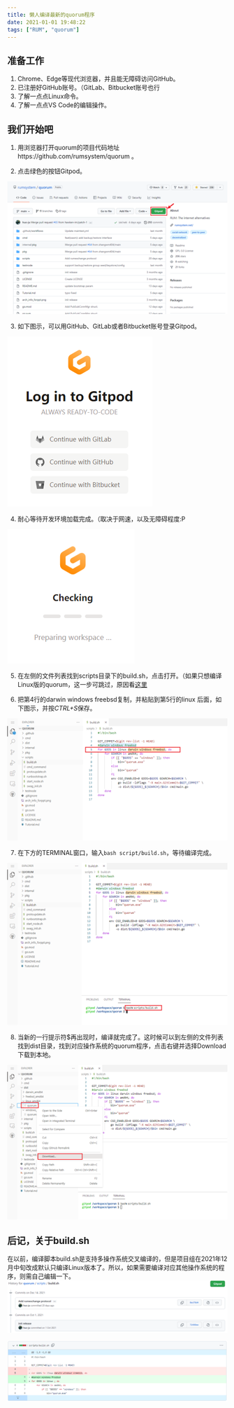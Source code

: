 ```yaml
---
title: 懒人编译最新的quorum程序
date: 2021-01-01 19:48:22
tags: ["RUM", "quorum"]
---
```


## 准备工作

1. Chrome、Edge等现代浏览器，并且能无障碍访问GitHub。
2. 已注册好GitHub账号。（GitLab、Bitbucket账号也行
3. 了解一点点Linux命令。
4. 了解一点点VS Code的编辑操作。

## 我们开始吧

1. 用浏览器打开quorum的项目代码地址https://github.com/rumsystem/quorum 。

2. 点击绿色的按钮Gitpod。

![](images/quorum-build-by-lazyman-01.png)

3. 如下图示，可以用GitHub、GitLab或者Bitbucket账号登录Gitpod。

![](images/quorum-build-by-lazyman-02.png)

4. 耐心等待开发环境加载完成。（取决于网速，以及无障碍程度:P

![](images/quorum-build-by-lazyman-03.png)

5. 在左侧的文件列表找到scripts目录下的build.sh，点击打开。（如果只想编译Linux版的quorum，这一步可跳过，原因看[这里](#后记，关于build.sh)
   
6. 把第4行的darwin windows freebsd复制，并粘贴到第5行的linux 后面，如下图示，并按*CTRL+S*保存。

![](images/quorum-build-by-lazyman-04.png)

7. 在下方的TERMINAL窗口，输入`bash script/build.sh`，等待编译完成。

![](images/quorum-build-by-lazyman-05.png)

8. 当新的一行提示符$再出现时，编译就完成了。这时候可以到左侧的文件列表找到dist目录，找到对应操作系统的quorum程序，点击右键并选择Download下载到本地。

![](images/quorum-build-by-lazyman-06.png)



## 后记，关于build.sh

在以前，编译脚本build.sh是支持多操作系统交叉编译的，但是项目组在2021年12月中旬改成默认只编译Linux版本了。所以，如果需要编译对应其他操作系统的程序，则需自己编辑一下。
![](images/quorum-build-by-lazyman-07.png)

![](images/quorum-build-by-lazyman-08.png)
